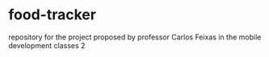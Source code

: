 # food-tracker
repository for the project proposed by professor Carlos Feixas in the mobile development classes 2

